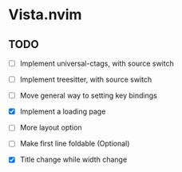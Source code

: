 # Vista.nvim

## TODO

- [ ] Implement universal-ctags, with source switch

- [ ] Implement treesitter, with source switch

- [ ] Move general way to setting key bindings

- [x] Implement a loading page

- [ ] More layout option

- [ ] Make first line foldable (Optional)

- [x] Title change while width change
